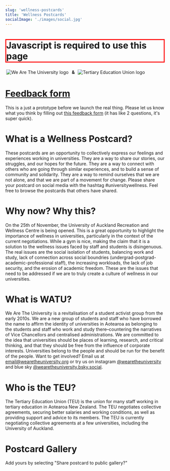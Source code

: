 ```yaml
---
slug: 'wellness-postcards'
title: 'Wellness Postcards'
socialImage: './images/social.jpg'
---
```



<link rel="stylesheet" href="./style.css" />

<h1 id="js-warning" style="border: 3px solid red;">Javascript is required to use this page</h1>
<script>
    document.getElementById('js-warning').style.display = 'none';
</script>

<div class="center" style="margin-bottom: 1.5rem;">
    <img src="/media/WATU-logo.svg" alt="We Are The University logo" style="display: inline-block; max-width: 16rem; max-height: 4rem; margin:0.2rem;" />
    <span style="font-weight: bold;margin:0.2rem;"> & </span>
    <img src="/media/teu-logo-wide-white.svg" alt="Tertiary Education Union logo" style="display: inline-block; max-width: 16rem; max-height: 4rem; margin:0.2rem;" />
</div>


<div class="flex">
    <div id="visual"></div>
    <div id="inputs"></div>
</div>

# [Feedback form](https://docs.google.com/forms/d/e/1FAIpQLSeHfgMrPkx6-u1QVMzq-XX1i8Xx0zKbFDmzcn97BV8Eil5MrA/viewform)
This is a just a prototype before we launch the real thing. Please let us know what you think by filling out [this feedback form](https://docs.google.com/forms/d/e/1FAIpQLSeHfgMrPkx6-u1QVMzq-XX1i8Xx0zKbFDmzcn97BV8Eil5MrA/viewform) (it has like 2 questions, it's super quick).

# What is a Wellness Postcard?
These postcards are an opportunity to collectively express our feelings and experiences working in universities. They are a way to share our stories, our struggles, and our hopes for the future. They are a way to connect with others who are going through similar experiences, and to build a sense of community and solidarity. They are a way to remind ourselves that we are not alone, and that we are part of a movement for change. Please share your postcard on social media with the hashtag #universitywellness. Feel free to browse the postcards that others have shared.

# Why now? Why this?
On the 25th of November, the University of Auckland Recreation and Wellness Centre is being opened. This is a great opportunity to highlight the importance of wellness in universities, particularly in the context of the current negotiations. While a gym is nice, making the claim that it is a solution to the wellness issues faced by staff and students is disingenuous. The real issues are the social isolation of students, balancing work and study, lack of connection across social boundries (undergrad-postgrad-academic-professional staff), the increasing workloads, the lack of job security, and the erosion of academic freedom. These are the issues that need to be addressed if we are to truly create a culture of wellness in our universities.

# What is WATU?
We Are The University is a revitalisation of a student activist group from the early 2010s. We are a new group of students and staff who have borrowed the name to affirm the identity of universities in Aotearoa as belonging to the students and staff who work and study there–countering the narratives of Vice Chancellors and centralised administrations. We are committed to the idea that universities should be places of learning, research, and critical thinking, and that they should be free from the influence of corporate interests. Universities belong to the people and should be run for the benefit of the people. Want to get involved? Email us at [email@wearetheuniversity.org](mailto:email@wearetheuniversity.org) or try us on instagram [@wearetheuniversity](https://www.instagram.com/wearetheuniversity/) and blue sky [@wearetheuniversity.bsky.social](https://bsky.app/profile/wearetheuniversity.bsky.social).

# Who is the TEU?
The Tertiary Education Union (TEU) is the union for many staff working in tertiary education in Aotearoa New Zealand. The TEU negotiates collective agreements, securing better salaries and working conditions, as well as providing support and advice to its members. The TEU is currently negotiating collective agreements at a few universities, including the University of Auckland.

# Postcard Gallery
Add yours by selecting "Share postcard to public gallery?"

<div id="gallery"></div>


<script src="script.mjs" type="module"></script>
<script src="gallery.mjs" type="module"></script>
